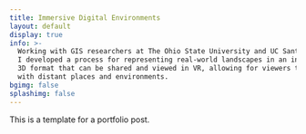 ```yaml
---
title: Immersive Digital Environments
layout: default
display: true
info: >-
  Working with GIS researchers at The Ohio State University and UC Santa Barbara, 
  I developed a process for representing real-world landscapes in an interactive 
  3D format that can be shared and viewed in VR, allowing for viewers to engage 
  with distant places and environments.
bgimg: false
splashimg: false
---
```


This is a template for a portfolio post.
